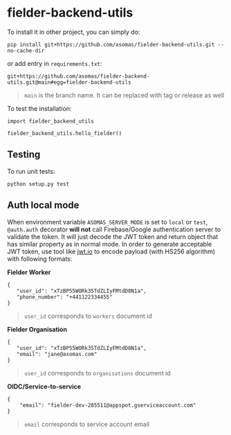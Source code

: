 # fielder-backend-utils

To install it in other project, you can simply do:

```
pip install git+https://github.com/asomas/fielder-backend-utils.git --no-cache-dir
```

or add entry in `requirements.txt`:

```
git+https://github.com/asomas/fielder-backend-utils.git@main#egg=fielder-backend-utils
```

> `main` is the branch name. It can be replaced with tag or release as well

To test the installation:

```
import fielder_backend_utils

fielder_backend_utils.hello_fielder()
```

## Testing

To run unit tests:

```
python setup.py test
```

## Auth local mode

When environment variable `ASOMAS_SERVER_MODE` is set to `local` or `test`, `@auth.auth` decorator **will not** call Firebase/Google authentication server to validate the token. It will just decode the JWT token and return object that has similar property as in normal mode. In order to generate acceptable JWT token, use tool like [jwt.io](https://jwt.io/) to encode payload (with HS256 algorithm) with following formats:

**Fielder Worker**

```
{
   "user_id": "xTzBP55WORk35TdZLIyFMtdD8N1a",
   "phone_number": "+441122334455"
}
```

> `user_id` corresponds to `workers` document id

**Fielder Organisation**

```
{
   "user_id": "xTzBP55WORk35TdZLIyFMtdD8N1a",
   "email": "jane@asomas.com"
}
```

> `user_id` corresponds to `organisations` document id

**OIDC/Service-to-service**

```
{
    "email": "fielder-dev-285511@appspot.gserviceaccount.com"
}
```

> `email` corresponds to service account email
